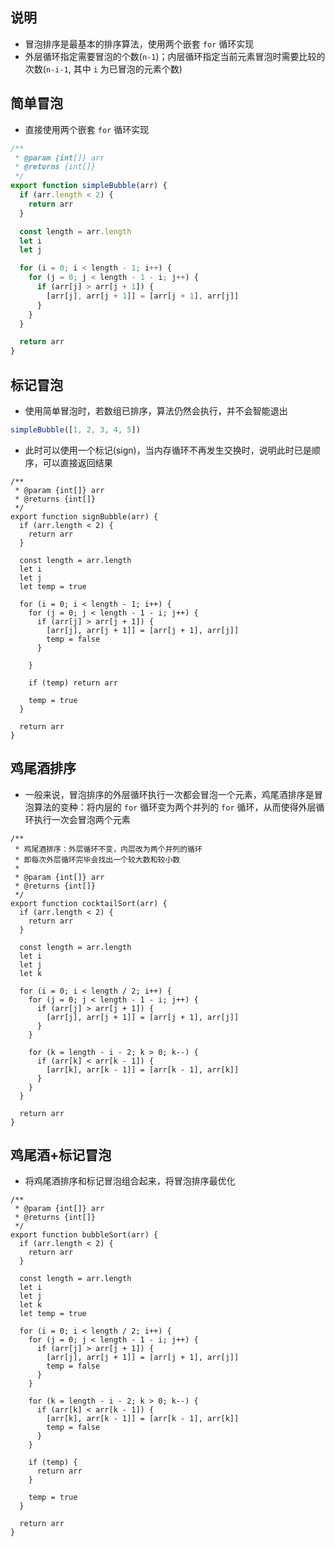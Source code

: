## 说明

+ 冒泡排序是最基本的排序算法，使用两个嵌套 `for` 循环实现
+ 外层循环指定需要冒泡的个数(`n-1`)；内层循环指定当前元素冒泡时需要比较的次数(`n-i-1`, 其中 `i` 为已冒泡的元素个数)


## 简单冒泡

+ 直接使用两个嵌套 `for` 循环实现
```js
/**
 * @param {int[]} arr
 * @returns {int[]}
 */
export function simpleBubble(arr) {
  if (arr.length < 2) {
    return arr
  }

  const length = arr.length
  let i
  let j

  for (i = 0; i < length - 1; i++) {
    for (j = 0; j < length - 1 - i; j++) {
      if (arr[j] > arr[j + 1]) {
        [arr[j], arr[j + 1]] = [arr[j + 1], arr[j]]
      }
    }
  }

  return arr
}
```


## 标记冒泡

+ 使用简单冒泡时，若数组已排序，算法仍然会执行，并不会智能退出
```js
simpleBubble([1, 2, 3, 4, 5])
```
+ 此时可以使用一个标记(sign)，当内存循环不再发生交换时，说明此时已是顺序，可以直接返回结果

```js{15,21,24,25,26,29}
/**
 * @param {int[]} arr
 * @returns {int[]}
 */
export function signBubble(arr) {
  if (arr.length < 2) {
    return arr
  }

  const length = arr.length
  let i
  let j
  let temp = true

  for (i = 0; i < length - 1; i++) {
    for (j = 0; j < length - 1 - i; j++) {
      if (arr[j] > arr[j + 1]) {
        [arr[j], arr[j + 1]] = [arr[j + 1], arr[j]]
        temp = false
      }

    }

    if (temp) return arr

    temp = true
  }

  return arr
}
```


## 鸡尾酒排序

+ 一般来说，冒泡排序的外层循环执行一次都会冒泡一个元素，鸡尾酒排序是冒泡算法的变种：将内层的 `for` 循环变为两个并列的 `for` 循环，从而使得外层循环执行一次会冒泡两个元素

```js{18,19,20,21,22,23,24,25,26,27,28,29,30}
/**
 * 鸡尾酒排序：外层循环不变，内层改为两个并列的循环
 * 即每次外层循环完毕会找出一个较大数和较小数
 *
 * @param {int[]} arr
 * @returns {int[]}
 */
export function cocktailSort(arr) {
  if (arr.length < 2) {
    return arr
  }

  const length = arr.length
  let i
  let j
  let k

  for (i = 0; i < length / 2; i++) {
    for (j = 0; j < length - 1 - i; j++) {
      if (arr[j] > arr[j + 1]) {
        [arr[j], arr[j + 1]] = [arr[j + 1], arr[j]]
      }
    }

    for (k = length - i - 2; k > 0; k--) {
      if (arr[k] < arr[k - 1]) {
        [arr[k], arr[k - 1]] = [arr[k - 1], arr[k]]
      }
    }
  }

  return arr
}
```


## 鸡尾酒+标记冒泡

+ 将鸡尾酒排序和标记冒泡组合起来，将冒泡排序最优化

```js{16,22,29,33,34,35,37}
/**
 * @param {int[]} arr
 * @returns {int[]}
 */
export function bubbleSort(arr) {
  if (arr.length < 2) {
    return arr
  }

  const length = arr.length
  let i
  let j
  let k
  let temp = true

  for (i = 0; i < length / 2; i++) {
    for (j = 0; j < length - 1 - i; j++) {
      if (arr[j] > arr[j + 1]) {
        [arr[j], arr[j + 1]] = [arr[j + 1], arr[j]]
        temp = false
      }
    }

    for (k = length - i - 2; k > 0; k--) {
      if (arr[k] < arr[k - 1]) {
        [arr[k], arr[k - 1]] = [arr[k - 1], arr[k]]
        temp = false
      }
    }

    if (temp) {
      return arr
    }

    temp = true
  }

  return arr
}
```

